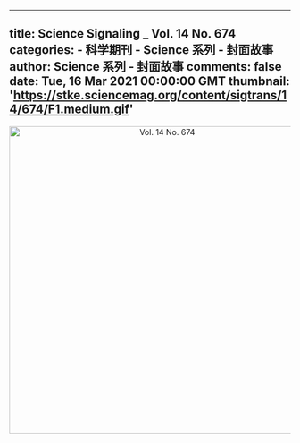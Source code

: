 
---
title: Science Signaling _ Vol. 14 No. 674
categories: 
    - 科学期刊
    - Science 系列 - 封面故事
author: Science 系列 - 封面故事
comments: false
date: Tue, 16 Mar 2021 00:00:00 GMT
thumbnail: 'https://stke.sciencemag.org/content/sigtrans/14/674/F1.medium.gif'
---

<div>   
<div align="center"><img src="https://stke.sciencemag.org/content/sigtrans/14/674/F1.medium.gif" alt="Vol. 14 No. 674" width="550" height="auto" referrerpolicy="no-referrer"></div>  
</div>
            